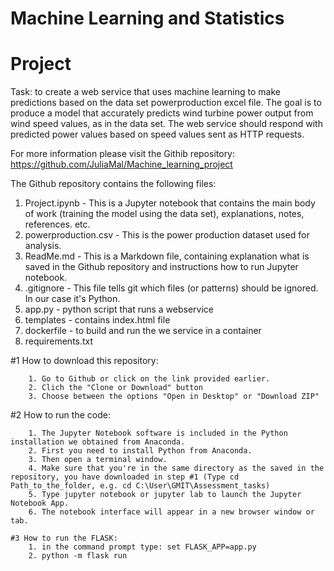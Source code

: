# Machine Learning and Statistics

# **Project**

Task: to create a web service that uses machine learning to make predictions based on the data set powerproduction excel file. The goal is to produce a model that accurately predicts wind turbine power output from wind speed values, as in the data set. The web service should respond with predicted power values based on speed values sent as HTTP requests.


For more information please visit the Githib repository: 
https://github.com/JuliaMal/Machine_learning_project

The Github repository contains the following files:
   1. Project.ipynb - This is a Jupyter notebook that contains the main body of work (training the model using the data set), explanations, notes, references. etc.
   2. powerproduction.csv - This is the power production dataset used for analysis.
   3. ReadMe.md - This is a Markdown file, containing explanation what is saved in the Github repository and instructions how to run Jupyter notebook.
   4. .gitignore - This file tells git which files (or patterns) should be ignored. In our case it's Python.
   5. app.py - python script that runs a webservice
   6. templates - contains index.html file
   7. dockerfile - to build and run the we service in a container
   8. requirements.txt 

   #1 How to download this repository:

        1. Go to Github or click on the link provided earlier.
        2. Clich the "Clone or Download" button
        3. Choose between the options "Open in Desktop" or "Download ZIP"

   #2 How to run the code:

        1. The Jupyter Notebook software is included in the Python installation we obtained from Anaconda. 
        2. First you need to install Python from Anaconda.
        3. Then open a terminal window.
        4. Make sure that you're in the same directory as the saved in the repository, you have downloaded in step #1 (Type cd Path_to_the_folder, e.g. cd C:\User\GMIT\Assessment_tasks)
        5. Type jupyter notebook or jupyter lab to launch the Jupyter Notebook App.
        6. The notebook interface will appear in a new browser window or tab.
    
    #3 How to run the FLASK:
        1. in the command prompt type: set FLASK_APP=app.py
        2. python -m flask run
